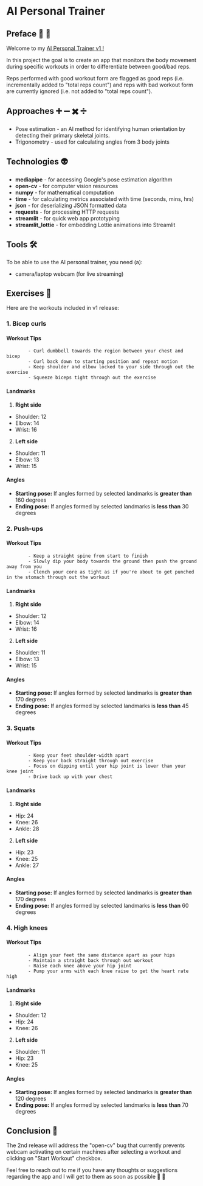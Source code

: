 # AI Personal Trainer 



## Preface :key: :memo:

Welcome to my [AI Personal Trainer v1 !](https://ai-personal-trainer.herokuapp.com/)

In this project the goal is to create an app that monitors the body movement during specific workouts in order to differentiate between good/bad reps.

Reps performed with good workout form are flagged as good reps (i.e. incrementally added to "total reps count") and reps with bad workout form are currently ignored (i.e. not added to "total reps count"). 





## Approaches :heavy_plus_sign: :heavy_minus_sign: :heavy_multiplication_x: :heavy_division_sign:

* Pose estimation - an AI method for identifying human orientation by detecting their primary skeletal joints. 
* Trigonometry - used for calculating angles from 3 body joints   




## Technologies :alien:

- **mediapipe** - for accessing Google's pose estimation algorithm 
- **open-cv** - for computer vision resources 
- **numpy** - for mathematical computation  
- **time** -  for calculating metrics associated with time (seconds, mins, hrs)
- **json** -  for deserializing JSON formatted data
- **requests** - for processing HTTP requests 
- **streamlit** - for quick web app prototyping 
- **streamlit_lottie** - for embedding Lottie animations into Streamlit  



## Tools   :hammer_and_wrench:

To be able to use the AI personal trainer, you need (a):

- camera/laptop webcam (for live streaming)
 

## Exercises :muscle:

Here are the workouts included in v1 release:


### 1. Bicep curls 

#### Workout Tips 

            - Curl dumbbell towards the region between your chest and bicep
            - Curl back down to starting position and repeat motion 
            - Keep shoulder and elbow locked to your side through out the exercise
            - Squeeze biceps tight through out the exercise

#### Landmarks

1. **Right side**

- Shoulder: 12
- Elbow: 14
- Wrist: 16

2. **Left side**

- Shoulder: 11
- Elbow: 13
- Wrist: 15


#### Angles

- **Starting pose:** If angles formed by selected landmarks is **greater than** 160 degrees
- **Ending pose:** If angles formed by selected landmarks is **less than** 30 degrees



### 2. Push-ups 

#### Workout Tips 

            - Keep a straight spine from start to finish
            - Slowly dip your body towards the ground then push the ground away from you
            - Clench your core as tight as if you're about to get punched in the stomach through out the workout


#### Landmarks

1. **Right side**

- Shoulder: 12
- Elbow: 14
- Wrist: 16

2. **Left side**

- Shoulder: 11
- Elbow: 13
- Wrist: 15



#### Angles

- **Starting pose:** If angles formed by selected landmarks is **greater than** 170 degrees
- **Ending pose:** If angles formed by selected landmarks is **less than** 45 degrees




### 3. Squats 

#### Workout Tips 


            - Keep your feet shoulder-width apart
            - Keep your back straight through out exercise
            - Focus on dipping until your hip joint is lower than your knee joint
            - Drive back up with your chest


#### Landmarks

1. **Right side**

- Hip: 24
- Knee: 26
- Ankle: 28


2. **Left side**

- Hip: 23
- Knee: 25 
- Ankle: 27



#### Angles

- **Starting pose:** If angles formed by selected landmarks is **greater than** 170 degrees
- **Ending pose:** If angles formed by selected landmarks is **less than** 60 degrees





### 4. High knees

#### Workout Tips 

            - Align your feet the same distance apart as your hips
            - Maintain a straight back through out workout
            - Raise each knee above your hip joint 
            - Pump your arms with each knee raise to get the heart rate high  

#### Landmarks

1. **Right side**

- Shoulder: 12
- Hip: 24
- Knee: 26


2. **Left side**

- Shoulder: 11
- Hip: 23
- Knee: 25


#### Angles

- **Starting pose:** If angles formed by selected landmarks is **greater than** 120 degrees
- **Ending pose:** If angles formed by selected landmarks is **less than** 70 degrees



## Conclusion  :closed_lock_with_key:

The 2nd release will address the "open-cv" bug that currently prevents webcam activating on certain machines after selecting a workout and clicking on "Start Workout" checkbox. 

Feel free to reach out to me if you have any thoughts or suggestions regarding the app and I will get to them as soon as possible :muscle: :space_invader:
